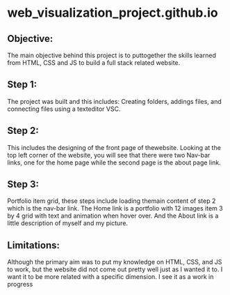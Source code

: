 # web_visualization_project.github.io
## Objective:
The main objective behind this project is to puttogether the skills learned from HTML, CSS and JS to build a full stack related website.

## Step 1:
The project was built and this includes: Creating folders, addings files, and connecting files using a texteditor VSC.

## Step 2:
This includes the designing of the front page of thewebsite. Looking at the top left corner of the website, you will see that there were two Nav-bar links, one for the home page while the second page is the about page link. 

## Step 3:
Portfolio item grid, these steps include loading themain content of step 2 which is the nav-bar link. The Home link is a portfolio with 12 images item 3 by 4 grid with text and animation when hover over. And the About link is a little description of myself and my picture.

## Limitations:
Although the primary aim was to put my knowledge on HTML, CSS, and JS to work, but  the website did not come out pretty well just as I wanted it to. I want it to be more
related with a specific dimension. I see it as a work in progress
